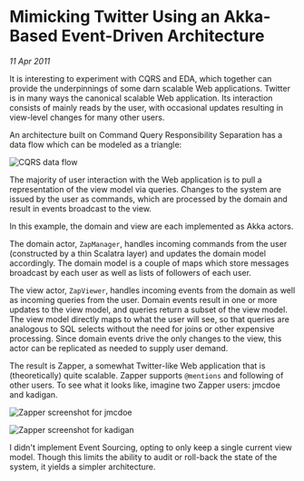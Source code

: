 # Mimicking Twitter Using an Akka-Based Event-Driven Architecture

_11 Apr 2011_

It is interesting to experiment with CQRS and EDA, which together can provide the underpinnings of some darn scalable Web applications. Twitter is in many ways the canonical scalable Web application. Its interaction consists of mainly reads by the user, with occasional updates resulting in view-level changes for many other users.

An architecture built on Command Query Responsibility Separation has a data flow which can be modeled as a triangle:

![CQRS data flow](https://raw.github.com/JamesEarlDouglas/scala-scratchpad/master/zapper/readme/cqrs-data-flow.png)

The majority of user interaction with the Web application is to pull a representation of the view model via queries. Changes to the system are issued by the user as commands, which are processed by the domain and result in events broadcast to the view.

In this example, the domain and view are each implemented as Akka actors.

The domain actor, `ZapManager`, handles incoming commands from the user (constructed by a thin Scalatra layer) and updates the domain model accordingly. The domain model is a couple of maps which store messages broadcast by each user as well as lists of followers of each user.

The view actor, `ZapViewer`, handles incoming events from the domain as well as incoming queries from the user. Domain events result in one or more updates to the view model, and queries return a subset of the view model. The view model directly maps to what the user will see, so that queries are analogous to SQL selects without the need for joins or other expensive processing. Since domain events drive the only changes to the view, this actor can be replicated as needed to supply user demand.

The result is Zapper, a somewhat Twitter-like Web application that is (theoretically) quite scalable. Zapper supports `@mentions` and following of other users. To see what it looks like, imagine two Zapper users: jmcdoe and kadigan.

![Zapper screenshot for jmcdoe](https://raw.github.com/JamesEarlDouglas/scala-scratchpad/master/zapper/readme/zapper-jmcdoe.png)

![Zapper screenshot for kadigan](https://raw.github.com/JamesEarlDouglas/scala-scratchpad/master/zapper/readme/zapper-kadigan.png)

I didn't implement Event Sourcing, opting to only keep a single current view model. Though this limits the ability to audit or roll-back the state of the system, it yields a simpler architecture. 
